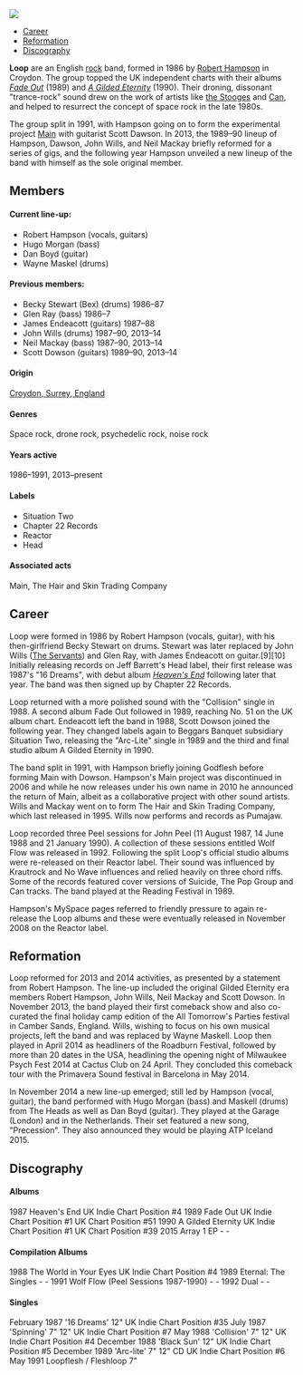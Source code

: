 <img src="https://upload.wikimedia.org/wikipedia/commons/thumb/f/f1/Loop_%281989%29.jpg/559px-Loop_%281989%29.jpg">

<ul class="nav">
 <li><a href="#">	Career</a></li>
 <li><a href="#">	Reformation</a></li>
 <li><a href="#">	Discography</a></li>
</ul>

<main>
<p><b>Loop</b> are an English <a href="https://en.wikipedia.org/wiki/Rock_music" title="Rock music">rock</a> band, formed in 1986 by <a href="https://en.wikipedia.org/wiki/Robert_Hampson" title="Robert Hampson">Robert Hampson</a> in Croydon. The group topped the UK independent charts with their albums <i><a href="https://en.wikipedia.org/wiki/Fade_Out_(album)" title="Fade Out (album)">Fade Out</a></i> (1989) and <i><a href="https://en.wikipedia.org/wiki/A_Gilded_Eternity" title="A Gilded Eternity">A Gilded Eternity</a></i> (1990). Their droning, dissonant "trance-rock" sound drew on the work of artists like <a href="https://en.wikipedia.org/wiki/The_Stooges" title="The Stooges">the Stooges</a> and <a href="https://en.wikipedia.org/wiki/Can_(band)" title="Can (band)">Can</a>, and helped to resurrect the concept of space rock in the late 1980s.</p>

<p>The group split in 1991, with Hampson going on to form the experimental project <a href="https://en.wikipedia.org/wiki/Main_(band)" title="Main (band)">Main</a> with guitarist Scott Dawson. In 2013, the 1989–90 lineup of Hampson, Dawson, John Wills, and Neil Mackay briefly reformed for a series of gigs, and the following year Hampson unveiled a new lineup of the band with himself as the sole original member.</p>
</main>

<h2>Members</h2>
<h4>Current line-up:</h4>
<ul class="members">
<li>Robert Hampson (vocals, guitars)</li>
<li>Hugo Morgan (bass)</li>
<li>Dan Boyd (guitar)</li>
<li>Wayne Maskel (drums)</li>
</ul>

<h4>Previous members:</h4>
<ul class="members">
<li>Becky Stewart (Bex) (drums) 1986–87</li>
<li>Glen Ray (bass) 1986–7</li>
<li>James Endeacott (guitars) 1987–88</li>
<li>John Wills (drums) 1987–90, 2013–14</li>
<li>Neil Mackay (bass) 1987–90, 2013–14</li>
<li>Scott Dowson (guitars) 1989–90, 2013–14</li>
</ul>

<h4>Origin</h4>	
<a href="https://en.wikipedia.org/wiki/Croydon">Croydon, Surrey, England</a>

<h4>Genres</h4>	
<p>Space rock, drone rock, psychedelic rock, noise rock</p>
 
<h4>Years active</h4>	
<p>1986–1991, 2013–present</p>

<h4>Labels</h4>
<ul class="labels">
<li>Situation Two</li>
<li>Chapter 22 Records</li>
<li>Reactor</li> 
<li>Head</li>
</ul>
 
<h4>Associated acts</h4>	
<p>Main, The Hair and Skin Trading Company</p>


<h2>Career</h2>

<main>
<p>Loop were formed in 1986 by Robert Hampson (vocals, guitar), with his then-girlfriend Becky Stewart on drums. Stewart was later replaced by John Wills (<a href="https://en.wikipedia.org/wiki/The_Servants" title="The Servants">The Servants</a>) and Glen Ray, with James Endeacott on guitar.[9][10] Initially releasing records on Jeff Barrett's Head label, their first release was 1987's "16 Dreams", with debut album <i><a href="https://en.wikipedia.org/wiki/Heaven%27s_End" title="Heaven's End">Heaven's End</a></i> following later that year. The band was then signed up by Chapter 22 Records.</p>

<p>Loop returned with a more polished sound with the "Collision" single in 1988. A second album Fade Out followed in 1989, reaching No. 51 on the UK album chart. Endeacott left the band in 1988, Scott Dowson joined the following year. They changed labels again to Beggars Banquet subsidiary Situation Two, releasing the "Arc-Lite" single in 1989 and the third and final studio album A Gilded Eternity in 1990.</p>

<p>The band split in 1991, with Hampson briefly joining Godflesh before forming Main with Dowson. Hampson's Main project was discontinued in 2006 and while he now releases under his own name in 2010 he announced the return of Main, albeit as a collaborative project with other sound artists. Wills and Mackay went on to form The Hair and Skin Trading Company, which last released in 1995. Wills now performs and records as Pumajaw.</p>

<p>Loop recorded three Peel sessions for John Peel (11 August 1987, 14 June 1988 and 21 January 1990). A collection of these sessions entitled Wolf Flow was released in 1992. Following the split Loop's official studio albums were re-released on their Reactor label. Their sound was influenced by Krautrock and No Wave influences and relied heavily on three chord riffs. Some of the records featured cover versions of Suicide, The Pop Group and Can tracks. The band played at the Reading Festival in 1989.</p>

<p>Hampson's MySpace pages referred to friendly pressure to again re-release the Loop albums and these were eventually released in November 2008 on the Reactor label.</p>
</main>

<h2>Reformation</h2>

<main>
<p>Loop reformed for 2013 and 2014 activities, as presented by a statement from Robert Hampson. The line-up included the original Gilded Eternity era members Robert Hampson, John Wills, Neil Mackay and Scott Dowson. In November 2013, the band played their first comeback show and also co-curated the final holiday camp edition of the All Tomorrow's Parties festival in Camber Sands, England. Wills, wishing to focus on his own musical projects, left the band and was replaced by Wayne Maskell. Loop then played in April 2014 as headliners of the Roadburn Festival, followed by more than 20 dates in the USA, headlining the opening night of Milwaukee Psych Fest 2014 at Cactus Club on 24 April. They concluded this comeback tour with the Primavera Sound festival in Barcelona in May 2014.</p>

<p>In November 2014 a new line-up emerged; still led by Hampson (vocal, guitar), the band performed with Hugo Morgan (bass) and Maskell (drums) from The Heads as well as Dan Boyd (guitar). They played at the Garage (London) and in the Netherlands. Their set featured a new song, "Precession". They also announced they would be playing ATP Iceland 2015.</p>
</main>
 
<h2>Discography</h2>

<h4>Albums</h4>
1987	Heaven's End	UK Indie Chart Position #4	
1989	Fade Out	UK Indie Chart Position #1	UK Chart Position #51
1990	A Gilded Eternity	UK Indie Chart Position #1	UK Chart Position #39
2015	Array 1 EP	-	-
<h4>Compilation Albums</h4>
1988	The World in Your Eyes UK Indie Chart Position	#4
1989	Eternal: The Singles 	-	-
1991	Wolf Flow (Peel Sessions 1987-1990)	-	-
1992	Dual 	-	-
<h4>Singles</h4>
February	1987	'16 Dreams'	12"	UK Indie Chart Position #35
July	1987	'Spinning'	7" 12"	UK Indie Chart Position #7
May	1988	'Collision'	7" 12"	UK Indie Chart Position #4
December	1988	'Black Sun'	12"	UK Indie Chart Position #5
December	1989	'Arc-lite'	7" 12" CD	UK Indie Chart Position #6
May	1991	Loopflesh / Fleshloop	7"	


 
